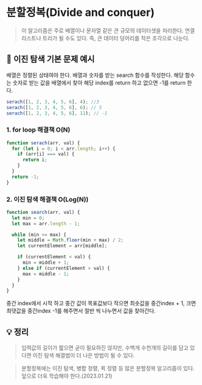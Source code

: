 # 분할정복(Divide and conquer)

> 이 알고리즘은 주로 배열이나 문자열 같은 큰 규모의 데이터셋을 처리한다. 연결 리스트나 트리가 될 수도 있다. 즉, 큰 데이터 덩어리를 작은 조각으로 나눈다.

## 📖 이진 탐색 기본 문제 예시

배열은 정렬된 상태여야 한다.
배열과 숫자를 받는 search 함수를 작성한다.
해당 함수는 숫자로 받는 값을 배열에서 찾아 해당 index를 return 하고 없으면 -1를 return 한다.

```javascript
serach([1, 2, 3, 4, 5, 6], 4); //3
serach([1, 2, 3, 4, 5, 6], 6); // 5
serach([1, 2, 3, 4, 5, 6], 11); // -1
```

### 1. for loop 해결책 O(N)

```javascript
function serach(arr, val) {
  for (let i = 0; i < arr.length; i++) {
    if (arr[i] === val) {
      return i;
    }
  }
  return -1;
}
```

### 2. 이진 탐색 해결책 O(Log(N))

```javascript
function search(arr, val) {
  let min = 0;
  let max = arr.length - 1;

  while (min <= max) {
    let middle = Math.floor(min + max) / 2;
    let currentElement = arr[middle];

    if (currentElement < val) {
      min = middle + 1;
    } else if (currentElement > val) {
      max = middle - 1;
    }
  }
}
```

중간 index에서 시작 하고 중간 값이 목표값보다 작으면 최솟값을 중간index + 1, 크면 최댓값을 중간index -1를 해주면서 절반 씩 나누면서 값을 찾아간다.

## 💡 정리

> 입력값의 길이가 짧으면 굳이 필요하진 않지만, 수백개 수천개의 길이를 담고 있다면 이진 탐색 해결법이 더 나은 방법이 될 수 있다.

> 분할정복에는 이진 탐색, 병합 정렬, 퀵 정렬 등 많은 분할정복 알고리즘이 있다. 앞으로 더욱 학습해야 한다.(2023.01.21)

